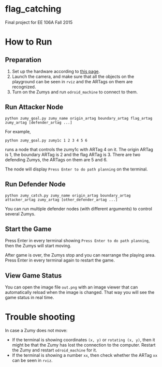 # flag_catching
Final project for EE 106A Fall 2015

# How to Run

## Preparation

1. Set up the hardware according to [this page](http://ee106a-fa15-team01.github.io/flag_catching/#hardware-constructions).
2. Launch the camera, and make sure that all the objects on the playground can be seen in `rviz` and the ARTags on them are recognized.
3. Turn on the Zumys and run `odroid_machine` to connect to them.

## Run Attacker Node

    python zumy_goal.py zumy_name origin_artag boundary_artag flag_artag zumy_artag [defender_artag ...]

For example,

    python zumy_goal.py zumy1c 1 2 3 4 5 6

runs a node that controls the zumy1c with ARTag 4 on it. The origin ARTag is 1, the boundary ARTag is 2 and the flag ARTag is 3.
There are two defending Zumys, the ARTags on them are 5 and 6.

The node will display `Press Enter to do path planning` on the terminal.

## Run Defender Node

    python zumy_catch.py zumy_name origin_artag boundary_artag attacker_artag zumy_artag [other_defender_artag ...]

You can run multiple defender nodes (with different arguments) to control several Zumys.

## Start the Game

Press Enter in every terminal showing `Press Enter to do path planning`, then the Zumys will start moving.

After game is over, the Zumys stop and you can rearrange the playing area. Press Enter in every terminal again to restart the game.

## View Game Status

You can open the image file `out.png` with an image viewer that can automatically reload when the image is changed.
That way you will see the game status in real time.

# Trouble shooting

In case a Zumy does not move:

* If the terminal is showing coordinates `(x, y)` or `rotating (x, y)`, then it might be that the Zumy has lost the connection to the computer.
Restart the Zumy and restart `odroid_machine` for it.
* If the terminal is showing a number `xx`, then check whether the ARTag `xx` can be seen in `rviz`.
